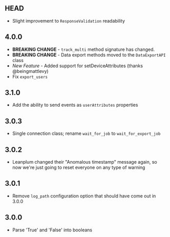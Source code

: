 ## HEAD
* Slight improvement to `ResponseValidation` readability

## 4.0.0
* **BREAKING CHANGE** - `track_multi` method signature has changed.
* **BREAKING CHANGE** - Data export methods moved to the `DataExportAPI` class
* *New Feature* - Added support for setDeviceAttributes (thanks @beingmattlevy)
* Fix `export_users`

## 3.1.0
* Add the ability to send events as `userAttributes` properties

## 3.0.3
* Single connection class; rename `wait_for_job` to `wait_for_export_job`

## 3.0.2
* Leanplum changed their "Anomalous timestamp" message again, so now we're just going to reset everyone on any type of warning

## 3.0.1
* Remove `log_path` configuration option that should have come out in 3.0.0

## 3.0.0
* Parse 'True' and 'False' into booleans
